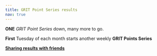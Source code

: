 ```yaml
---
title: GRIT Point Series results
nav: true
---
```


**ONE** *GRIT Point Series* down, many more to go.

**First** Tuesday of each month starts another weekly **GRIT Points Series**

[**Sharing results with friends**](https://forums.zwift.com/t/sharing-results-with-friends/534276/16 "Sharing with friends at Zwift forum")

